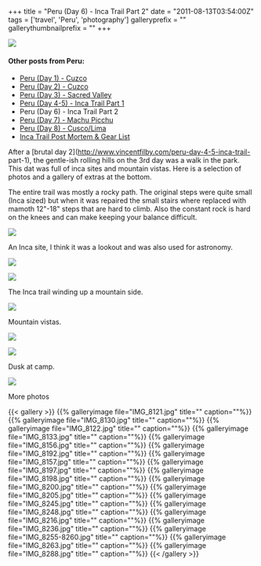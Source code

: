 +++
title = "Peru (Day 6) - Inca Trail Part 2"
date = "2011-08-13T03:54:00Z"
tags = ['travel', 'Peru', 'photography']
galleryprefix = ""
gallerythumbnailprefix = ""
+++

![](/img/Inca_Trail_Survival_-_Vincent_Filby.pdf_1_page-1.jpg)

#### Other posts from Peru:

  * [Peru (Day 1) - Cuzco](http://www.vincentfilby.com/cuzco-day-1)
  * [Peru (Day 2) - Cuzco](http://www.vincentfilby.com/cuzco-day-2)
  * [Peru (Day 3) - Sacred Valley](http://www.vincentfilby.com/peru-day-3-sacred-valley)
  * [Peru (Day 4-5) - Inca Trail Part 1](http://www.vincentfilby.com/peru-day-4-5-inca-trail-part-1)
  * Peru (Day 6) - Inca Trail Part 2
  * [Peru (Day 7) - Machu Picchu](http://www.vincentfilby.com/peru-day-7-machu-picchu)
  * [Peru (Day 8) - Cusco/Lima](http://www.vincentfilby.com/peru-day-8-cuzcolima)
  * [Inca Trail Post Mortem &amp; Gear List](http://www.vincentfilby.com/inca-trail-post-mortem-gear-list)

After a [brutal day 2](http://www.vincentfilby.com/peru-day-4-5-inca-trail-
part-1), the gentle-ish rolling hills on the 3rd day was a walk in the park. 
This dat was full of inca sites and mountain vistas. Here is a selection of
photos and a gallery of extras at the bottom.

The entire trail was mostly a rocky path. The original steps were quite
small (Inca sized) but when it was repaired the small stairs where replaced
with mamoth 12"-18" steps that are hard to climb. Also the constant rock is
hard on the knees and can make keeping your balance difficult.

![](/img/IMG_8230.jpg)

An Inca site, I think it was a lookout and was also used for astronomy.

![](/img/IMG_8103-8105.jpg)

![](/img/IMG_8107.jpg)

The Inca trail winding up a mountain side.

![](/img/IMG_8137.jpg)

Mountain vistas.

![](/img/IMG_8116-8120.jpg)

![](/img/IMG_8145-8153.jpg)

Dusk at camp.

![](/img/IMG_8276-8282.jpg)

More photos

{{< gallery >}} {{% galleryimage file="IMG_8121.jpg" title=""
caption=""%}} {{% galleryimage file="IMG_8130.jpg" title="" caption=""%}} {{%
galleryimage file="IMG_8122.jpg" title="" caption=""%}} {{% galleryimage
file="IMG_8133.jpg" title="" caption=""%}} {{% galleryimage
file="IMG_8156.jpg" title="" caption=""%}} {{% galleryimage
file="IMG_8192.jpg" title="" caption=""%}} {{% galleryimage
file="IMG_8157.jpg" title="" caption=""%}} {{% galleryimage
file="IMG_8197.jpg" title="" caption=""%}} {{% galleryimage
file="IMG_8198.jpg" title="" caption=""%}} {{% galleryimage
file="IMG_8200.jpg" title="" caption=""%}} {{% galleryimage
file="IMG_8205.jpg" title="" caption=""%}} {{% galleryimage
file="IMG_8245.jpg" title="" caption=""%}} {{% galleryimage
file="IMG_8248.jpg" title="" caption=""%}} {{% galleryimage
file="IMG_8216.jpg" title="" caption=""%}} {{% galleryimage
file="IMG_8236.jpg" title="" caption=""%}} {{% galleryimage
file="IMG_8255-8260.jpg" title="" caption=""%}} {{% galleryimage
file="IMG_8263.jpg" title="" caption=""%}} {{% galleryimage
file="IMG_8288.jpg" title="" caption=""%}} {{< /gallery >}}

